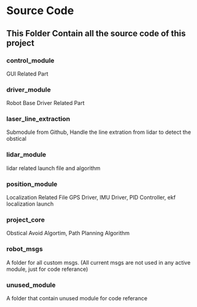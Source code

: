 # Source Code

## This Folder Contain all the source code of this project

### control_module

GUI Related Part

### driver_module  

Robot Base Driver Related Part

### laser_line_extraction  

Submodule from Github, Handle the line extration from lidar to detect the obstical

### lidar_module  

lidar related launch file and algorithm

### position_module  

Localization Related File
GPS Driver, IMU Driver, PID Controller, ekf localization launch

### project_core  

Obstical Avoid Algortim, Path Planning Algorithm

### robot_msgs  

A folder for all custom msgs. (All current msgs are not used in any active module, just for code referance)

### unused_module

A folder that contain unused module for code referance
